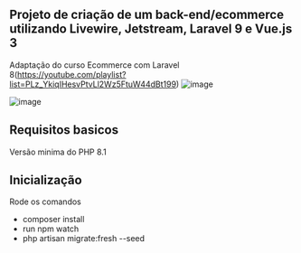 ## Projeto de criação de um back-end/ecommerce utilizando Livewire, Jetstream, Laravel 9 e Vue.js 3
Adaptação do curso Ecommerce com Laravel 8(https://youtube.com/playlist?list=PLz_YkiqIHesvPtvLl2Wz5FtuW44dBt199)
![image](https://user-images.githubusercontent.com/75325265/173165557-8f03b2cc-8aa0-4b76-9ef3-ed902c361015.png)

![image](https://user-images.githubusercontent.com/75325265/173165614-3e477f14-26b4-4e93-8672-4e865e6e2083.png)

## Requisitos basicos
Versão minima do PHP 8.1

## Inicialização
Rode os comandos 
 - composer install
 - run npm watch
 - php artisan migrate:fresh --seed
